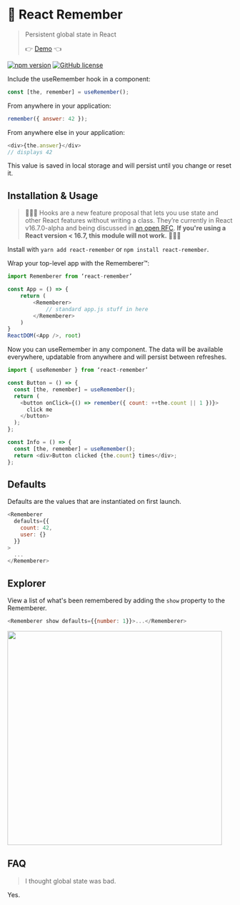 # 🤔 React Remember

> Persistent global state in React 
>
> 👉 [Demo](https://codesandbox.io/s/nnvzpkjxj) 👈

[![npm version](https://badge.fury.io/js/react-remember.svg)](https://badge.fury.io/js/react-remember) [![GitHub license](https://img.shields.io/github/license/Naereen/StrapDown.js.svg)](https://github.com/Naereen/StrapDown.js/blob/master/LICENSE)

Include the useRemember hook in a component:

```js
const [the, remember] = useRemember();
```

From anywhere in your application:

```js
remember({ answer: 42 });
```

From anywhere else in your application:

```js
<div>{the.answer}</div>
// displays 42
```

This value is saved in local storage and will persist until you change or reset it.

## Installation & Usage

> 🚨🚨🚨 Hooks are a new feature proposal that lets you use state and other React features without writing a class. They’re currently in React v16.7.0-alpha and being discussed in [an open RFC](https://github.com/reactjs/rfcs/pull/68). **If you're using a React version < 16.7, this module will not work.** 🚨🚨🚨

Install with `yarn add react-remember` or `npm install react-remember`.

Wrap your top-level app with the Rememberer™:

```js
import Rememberer from ‘react-remember’

const App = () => {
    return (
        <Rememberer>
            // standard app.js stuff in here
        </Rememberer>
    )
}
ReactDOM(<App />, root)
```

Now you can useRemember in any component. The data will be available everywhere, updatable from anywhere and will persist between refreshes.

```js
import { useRemember } from ‘react-remember’

const Button = () => {
  const [the, remember] = useRemember();
  return (
    <button onClick={() => remember({ count: ++the.count || 1 })}>
      click me
    </button>
  );
};

const Info = () => {
  const [the, remember] = useRemember();
  return <div>Button clicked {the.count} times</div>;
};
```

## Defaults

Defaults are the values that are instantiated on first launch. 

```js
<Rememberer
  defaults={{
    count: 42,
    user: {}
  }}
>
  ...
</Rememberer>
```

## Explorer

View a list of what's been remembered by adding the `show` property to the Rememberer.

```js
<Rememberer show defaults={{number: 1}}>...</Rememberer>
```
<img src="https://i.imgur.com/VTqPMZG.png" width="480px" />


## FAQ

> I thought global state was bad.

Yes.
